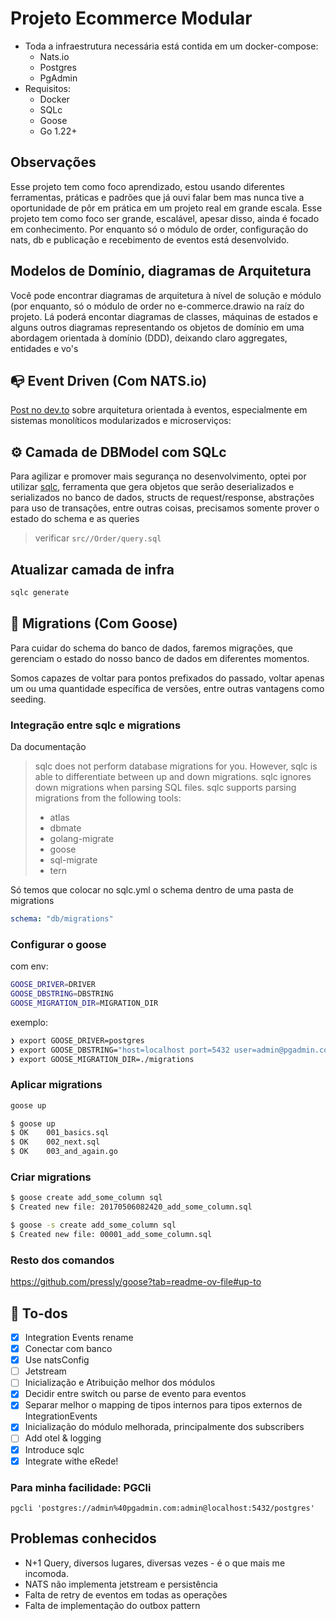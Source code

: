 # Projeto Ecommerce Modular

* Toda a infraestrutura necessária está contida em um docker-compose:
  * Nats.io
  * Postgres
  * PgAdmin
* Requisitos:
  * Docker
  * SQLc
  * Goose
  * Go 1.22+

## Observações

Esse projeto tem como foco aprendizado, estou usando diferentes ferramentas, práticas e padrões que já ouvi falar bem mas nunca tive a oportunidade de pôr em prática em um projeto real em grande escala. Esse projeto tem como foco ser grande, escalável, apesar disso, ainda é focado em conhecimento. Por enquanto só o módulo de order, configuração do nats, db e publicação e recebimento de eventos está desenvolvido.

## Modelos de Domínio, diagramas de Arquitetura

Você pode encontrar diagramas de arquitetura à nível de solução e módulo (por enquanto, só o módulo de order no e-commerce.drawio na raíz do projeto. Lá poderá encontar diagramas de classes, máquinas de estados e alguns outros diagramas representando os objetos de domínio em uma abordagem orientada à domínio (DDD), deixando claro aggregates, entidades e vo's


## 📭 Event Driven (Com NATS.io)

[Post no dev.to](https://dev.to/kauegatto/wip-arquiteturas-orientadas-a-eventos-e-monolitos-modulares-3ac2-temp-slug-5623860?preview=5be5a5733061cd124a999f8373fb107687897a9e3b03fb92fc01952737f53d3682f42925b507aa4bb02858c7fc797539b2686e03222e024f271ddb42) sobre arquitetura orientada à eventos, especialmente em sistemas monolíticos modularizados e microserviços:

## ⚙️ Camada de DBModel com SQLc

Para agilizar e promover mais segurança no desenvolvimento, optei por utilizar [sqlc](https://docs.sqlc.dev/en/stable/tutorials/getting-started-postgresql.html), ferramenta que gera objetos que serão deserializados e serializados no banco de dados, structs de request/response, abstrações para uso de transações, entre outras coisas, precisamos somente prover o estado do schema e as queries

> verificar `src//Order/query.sql`

## Atualizar camada de infra

```bash
sqlc generate
```

## 🪿 Migrations (Com Goose)

Para cuidar do schema do banco de dados, faremos migrações, que gerenciam o estado do nosso banco de dados em diferentes momentos.

Somos capazes de voltar para pontos prefixados do passado, voltar apenas um ou uma quantidade específica de versões, entre outras vantagens como seeding.

### Integração entre sqlc e migrations

Da documentação
> sqlc does not perform database migrations for you. However, sqlc is able to differentiate between up and down migrations. sqlc ignores down migrations when parsing SQL files.
> sqlc supports parsing migrations from the following tools:
>
> * atlas
> * dbmate
> * golang-migrate
> * goose
> * sql-migrate
> * tern

Só temos que colocar no sqlc.yml o schema dentro de uma pasta de migrations

```yml
schema: "db/migrations"
```

### Configurar o goose

com env:

```bash
GOOSE_DRIVER=DRIVER
GOOSE_DBSTRING=DBSTRING
GOOSE_MIGRATION_DIR=MIGRATION_DIR
```

exemplo:

```bash
❯ export GOOSE_DRIVER=postgres
❯ export GOOSE_DBSTRING="host=localhost port=5432 user=admin@pgadmin.com password=admin dbname=postgres sslmode=disable"
❯ export GOOSE_MIGRATION_DIR=./migrations
```

### Aplicar migrations

```bash
goose up
```

```bash
$ goose up
$ OK    001_basics.sql
$ OK    002_next.sql
$ OK    003_and_again.go
```

### Criar migrations

```bash
$ goose create add_some_column sql
$ Created new file: 20170506082420_add_some_column.sql

$ goose -s create add_some_column sql
$ Created new file: 00001_add_some_column.sql
```

### Resto dos comandos

https://github.com/pressly/goose?tab=readme-ov-file#up-to

## 🧾 To-dos

* [X] Integration Events rename
* [X] Conectar com banco
* [X] Use natsConfig
* [ ] Jetstream
* [ ] Inicialização e Atribuição melhor dos módulos
* [X] Decidir entre switch ou parse de evento para eventos
* [X] Separar melhor o mapping de tipos internos para tipos externos de IntegrationEvents
* [X] Inicialização do módulo melhorada, principalmente dos subscribers
* [ ] Add otel & logging
* [x] Introduce sqlc
* [X] Integrate withe eRede!

### Para minha facilidade: PGCli

`pgcli 'postgres://admin%40pgadmin.com:admin@localhost:5432/postgres'`

## Problemas conhecidos

* N+1 Query, diversos lugares, diversas vezes - é o que mais me incomoda.
* NATS não implementa jetstream e persistência
* Falta de retry de eventos em todas as operações
* Falta de implementação do outbox pattern